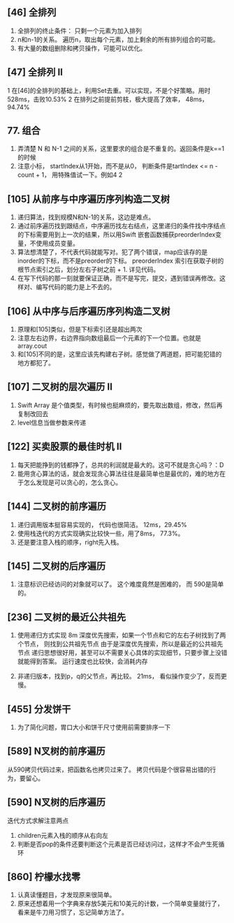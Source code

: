 
## [46] 全排列
1. 全排列的终止条件： 只剩一个元素为加入排列
2. n和n-1的关系。 遍历n，取出每个元素，加上剩余的所有排列组合的可能。
3. 有大量的数组删除和拷贝操作，可能可以优化。

## [47] 全排列 II
1 在[46]的全排列的基础上，利用Set去重。可以实现，不是个好策略。用时528ms，击败10.53%
2 在排列之前提前剪枝，极大提高了效率， 48ms， 94.74%


## 77. 组合
1. 弄清楚 N 和 N-1 之间的关系，这里要求的组合是不重复的。返回条件是k==1的时候
2. 注意小标， startIndex从1开始，而不是从0， 判断条件是tartIndex <= n - count + 1， 用特殊值试一下。例如4 2

## [105] 从前序与中序遍历序列构造二叉树
1. 递归算法，找到规模N和N-1的关系，这边是难点。
2. 通过前序遍历找到跟结点，中序遍历找左右结点，这里递归的条件找中序结点的下标需要用到上一次的结果，所以用Swift 嵌套函数捕获preorderIndex变量，不使用成员变量。
3. 算法想清楚了，不代表代码就能写对。犯了两个错误，map应该存的是inorder的下标，而不是preorder的下标。 preorderIndex 索引在获取子树的根节点索引之后，划分左右子树之前 + 1. 详见代码。 
4. 在写下代码的那一刻就要保证正确，而不是写完，提交，遇到错误再修改。这样对、编写代码的能力是上不去的。

## [106] 从中序与后序遍历序列构造二叉树
1. 原理和[105]类似，但是下标索引还是超出两次
2. 注意左右边界，右边界指向数组最后一个元素的下一个位置。也就是array.cout
3. 和[105]不同的是，这里应该先构建右子树。感觉做了两道题，把可能犯错的地方都犯了。

## [107] 二叉树的层次遍历 II
1. Swift Array 是个值类型，有时候也挺麻烦的，要先取出数组，修改，然后再复制改回去
2. level信息当做参数来传递

## [122] 买卖股票的最佳时机 II
1. 每天把能挣到的钱都挣了，总共的利润就是最大的。这可不就是贪心吗？：D
2. 能用贪心算法的话，就会发现贪心算法往往是最简单也是最优的，难的地方在于怎么发现是可以贪心的，怎么贪心。

## [144] 二叉树的前序遍历
1. 递归调用版本挺容易实现的， 代码也很简洁。 12ms，29.45%
2. 使用栈迭代的方式实现确实比较快一些，用了8ms， 77.3%。
3. 还是要注意入栈的顺序，right先入栈。

## [145] 二叉树的后序遍历
1. 注意标识已经访问的对象就可以了。
这个难度竟然是困难的， 而 590是简单的。

## [236] 二叉树的最近公共祖先
1. 使用递归方式实现  8m
深度优先搜索，如果一个节点和它的左右子树找到了两个节点， 则找到公共祖先节点
由于是深度优先搜索，所以是最近的公共祖先节点
递归思想很好用，甚至可以不需要关心具体的实现细节，只要步骤上没错就能得到答案。
运行速度也比较快，会消耗内存

2. 非递归版本，找到p，q的父节点，再比较。  21ms， 看似操作变少了，反而更慢。

## [455] 分发饼干
1. 为了简化问题，胃口大小和饼干尺寸使用前需要排序一下

## [589] N叉树的前序遍历
从590拷贝代码过来，把函数名也拷贝过来了。
拷贝代码是个很容易出错的行为，要留心。

## [590] N叉树的后序遍历
迭代方式求解注意两点
1. children元素入栈的顺序从右向左
2. 判断是否pop的条件还要判断这个元素是否已经访问过，这样才不会产生死循环

## [860] 柠檬水找零
1. 认真读懂题目，才发现原来很简单。
2. 原来还想着用一个字典来存放5美元和10美元的计数，一个简单变量就行了，看来是牛刀用习惯了，忘记简单方法了。